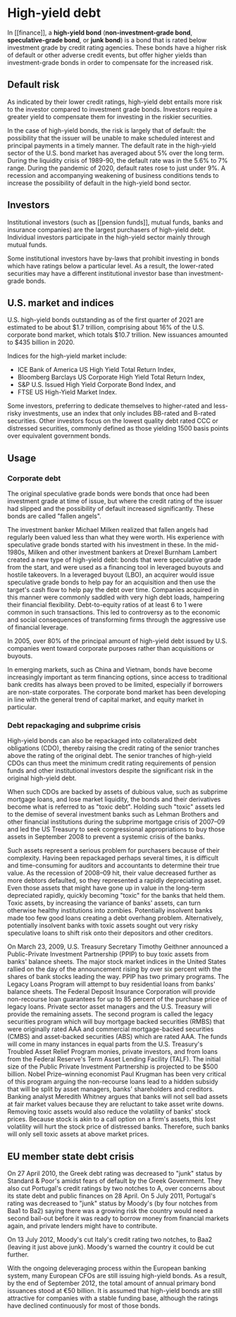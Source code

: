 # High-yield debt

In [[finance]], a **high-yield bond** (**non-investment-grade bond**, **speculative-grade bond**, or **junk bond**) is a bond that is rated below investment grade by credit rating agencies. These bonds have a higher risk of default or other adverse credit events, but offer higher yields than investment-grade bonds in order to compensate for the increased risk.

## Default risk
As indicated by their lower credit ratings, high-yield debt entails more risk to the investor compared to investment grade bonds. Investors require a greater yield to compensate them for investing in the riskier securities.

In the case of high-yield bonds, the risk is largely that of default: the possibility that the issuer will be unable to make scheduled interest and principal payments in a timely manner. The default rate in the high-yield sector of the U.S. bond market has averaged about 5% over the long term. During the liquidity crisis of 1989-90, the default rate was in the 5.6% to 7% range. During the pandemic of 2020, default rates rose to just under 9%. A recession and accompanying weakening of business conditions tends to increase the possibility of default in the high-yield bond sector.

## Investors
Institutional investors (such as [[pension funds]], mutual funds, banks and insurance companies) are the largest purchasers of high-yield debt. Individual investors participate in the high-yield sector mainly through mutual funds.

Some institutional investors have by-laws that prohibit investing in bonds which have ratings below a particular level. As a result, the lower-rated securities may have a different institutional investor base than investment-grade bonds.

## U.S. market and indices
U.S. high-yield bonds outstanding as of the first quarter of 2021 are estimated to be about $1.7 trillion, comprising about 16% of the U.S. corporate bond market, which totals $10.7 trillion. New issuances amounted to $435 billion in 2020.

Indices for the high-yield market include:
- ICE Bank of America US High Yield Total Return Index,
- Bloomberg Barclays US Corporate High Yield Total Return Index,
- S&P U.S. Issued High Yield Corporate Bond Index, and
- FTSE US High-Yield Market Index.

Some investors, preferring to dedicate themselves to higher-rated and less-risky investments, use an index that only includes BB-rated and B-rated securities. Other investors focus on the lowest quality debt rated CCC or distressed securities, commonly defined as those yielding 1500 basis points over equivalent government bonds.

## Usage
### **Corporate debt**
The original speculative grade bonds were bonds that once had been investment grade at time of issue, but where the credit rating of the issuer had slipped and the possibility of default increased significantly. These bonds are called "fallen angels".

The investment banker Michael Milken realized that fallen angels had regularly been valued less than what they were worth. His experience with speculative grade bonds started with his investment in these. In the mid-1980s, Milken and other investment bankers at Drexel Burnham Lambert created a new type of high-yield debt: bonds that were speculative grade from the start, and were used as a financing tool in leveraged buyouts and hostile takeovers. In a leveraged buyout (LBO), an acquirer would issue speculative grade bonds to help pay for an acquisition and then use the target's cash flow to help pay the debt over time. Companies acquired in this manner were commonly saddled with very high debt loads, hampering their financial flexibility. Debt-to-equity ratios of at least 6 to 1 were common in such transactions. This led to controversy as to the economic and social consequences of transforming firms through the aggressive use of financial leverage.

In 2005, over 80% of the principal amount of high-yield debt issued by U.S. companies went toward corporate purposes rather than acquisitions or buyouts.

In emerging markets, such as China and Vietnam, bonds have become increasingly important as term financing options, since access to traditional bank credits has always been proved to be limited, especially if borrowers are non-state corporates. The corporate bond market has been developing in line with the general trend of capital market, and equity market in particular.

### **Debt repackaging and subprime crisis**
High-yield bonds can also be repackaged into collateralized debt obligations (CDO), thereby raising the credit rating of the senior tranches above the rating of the original debt. The senior tranches of high-yield CDOs can thus meet the minimum credit rating requirements of pension funds and other institutional investors despite the significant risk in the original high-yield debt.

When such CDOs are backed by assets of dubious value, such as subprime mortgage loans, and lose market liquidity, the bonds and their derivatives become what is referred to as "toxic debt". Holding such "toxic" assets led to the demise of several investment banks such as Lehman Brothers and other financial institutions during the subprime mortgage crisis of 2007–09 and led the US Treasury to seek congressional appropriations to buy those assets in September 2008 to prevent a systemic crisis of the banks.

Such assets represent a serious problem for purchasers because of their complexity. Having been repackaged perhaps several times, it is difficult and time-consuming for auditors and accountants to determine their true value. As the recession of 2008–09 hit, their value decreased further as more debtors defaulted, so they represented a rapidly depreciating asset. Even those assets that might have gone up in value in the long-term depreciated rapidly, quickly becoming "toxic" for the banks that held them. Toxic assets, by increasing the variance of banks' assets, can turn otherwise healthy institutions into zombies. Potentially insolvent banks made too few good loans creating a debt overhang problem. Alternatively, potentially insolvent banks with toxic assets sought out very risky speculative loans to shift risk onto their depositors and other creditors.

On March 23, 2009, U.S. Treasury Secretary Timothy Geithner announced a Public-Private Investment Partnership (PPIP) to buy toxic assets from banks' balance sheets. The major stock market indices in the United States rallied on the day of the announcement rising by over six percent with the shares of bank stocks leading the way. PPIP has two primary programs. The Legacy Loans Program will attempt to buy residential loans from banks' balance sheets. The Federal Deposit Insurance Corporation will provide non-recourse loan guarantees for up to 85 percent of the purchase price of legacy loans. Private sector asset managers and the U.S. Treasury will provide the remaining assets. The second program is called the legacy securities program which will buy mortgage backed securities (RMBS) that were originally rated AAA and commercial mortgage-backed securities (CMBS) and asset-backed securities (ABS) which are rated AAA. The funds will come in many instances in equal parts from the U.S. Treasury's Troubled Asset Relief Program monies, private investors, and from loans from the Federal Reserve's Term Asset Lending Facility (TALF). The initial size of the Public Private Investment Partnership is projected to be $500 billion. Nobel Prize–winning economist Paul Krugman has been very critical of this program arguing the non-recourse loans lead to a hidden subsidy that will be split by asset managers, banks' shareholders and creditors. Banking analyst Meredith Whitney argues that banks will not sell bad assets at fair market values because they are reluctant to take asset write downs. Removing toxic assets would also reduce the volatility of banks' stock prices. Because stock is akin to a call option on a firm's assets, this lost volatility will hurt the stock price of distressed banks. Therefore, such banks will only sell toxic assets at above market prices.


## EU member state debt crisis
On 27 April 2010, the Greek debt rating was decreased to "junk" status by Standard & Poor's amidst fears of default by the Greek Government. They also cut Portugal's credit ratings by two notches to A, over concerns about its state debt and public finances on 28 April. On 5 July 2011, Portugal's rating was decreased to "junk" status by Moody's (by four notches from Baa1 to Ba2) saying there was a growing risk the country would need a second bail-out before it was ready to borrow money from financial markets again, and private lenders might have to contribute.

On 13 July 2012, Moody's cut Italy's credit rating two notches, to Baa2 (leaving it just above junk). Moody's warned the country it could be cut further.

With the ongoing deleveraging process within the European banking system, many European CFOs are still issuing high-yield bonds. As a result, by the end of September 2012, the total amount of annual primary bond issuances stood at €50 billion. It is assumed that high-yield bonds are still attractive for companies with a stable funding base, although the ratings have declined continuously for most of those bonds.